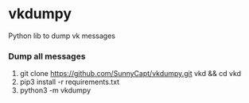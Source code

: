 # vkdumpy

Python lib to dump vk messages

### Dump all messages
1. git clone https://github.com/SunnyCapt/vkdumpy.git vkd && cd vkd
1. pip3 install -r requirements.txt
2. python3 -m vkdumpy
